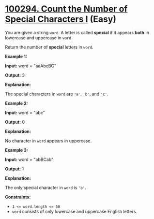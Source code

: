 # [100294. Count the Number of Special Characters I][link] (Easy)

[link]: https://leetcode.cn/contest/weekly-contest-394/problems/count-the-number-of-special-characters-i/

You are given a string `word`. A letter is called **special** if it appears **both** in lowercase
and uppercase in `word`.

Return the number of **special** letters in `word`.

**Example 1:**

**Input:** word = "aaAbcBC"

**Output:** 3

**Explanation:**

The special characters in `word` are `'a'`, `'b'`, and `'c'`.

**Example 2:**

**Input:** word = "abc"

**Output:** 0

**Explanation:**

No character in `word` appears in uppercase.

**Example 3:**

**Input:** word = "abBCab"

**Output:** 1

**Explanation:**

The only special character in `word` is `'b'`.

**Constraints:**

- `1 <= word.length <= 50`
- `word` consists of only lowercase and uppercase English letters.
